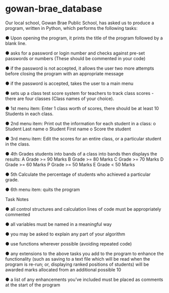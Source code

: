 # gowan-brae_database

Our local school, Gowan Brae Public School, has asked us to produce a
program, written in Python, which performs the following tasks:


● Upon opening the program, it prints the title of the program followed
by a blank line.


● asks for a password or login number and checks against pre-set
passwords or numbers (These should be commented in your code)


● if the password is not accepted, it allows the user two more attempts
before closing the program with an appropriate message


● if the password is accepted, takes the user to a main menu


● sets up a class test score system for teachers to track class scores -
there are four classes (Class names of your choice).

● 1st menu item: Enter 1 class worth of scores, there should be at least
10 Students in each class.


● 2nd menu item: Print out the information for each student in a class:
o Student Last name
o Student First name
o Score the student


● 3rd menu item: Edit the scores for an entire class, or a particular
student in the class.


● 4th Grades students into bands of a class into bands then displays
the results:
A Grade &gt;= 90 Marks
B Grade &gt;= 80 Marks
C Grade &gt;= 70 Marks
D Grade &gt;= 60 Marks
P Grade &gt;= 50 Marks
E Grade &lt; 50 Marks


● 5th Calculate the percentage of students who achieved a particular
grade.


● 6th menu item: quits the program

Task Notes

● all control structures and calculation lines of code must be
appropriately commented


● all variables must be named in a meaningful way


● you may be asked to explain any part of your algorithm


● use functions wherever possible (avoiding repeated code)


● any extensions to the above tasks you add to the program to
enhance the functionality (such as saving to a text file which will be
read when the program is re-run; or, displaying ranked positions of
students) will be awarded marks allocated from an additional
possible 10


● a list of any enhancements you’ve included must be placed as
comments at the start of the program
